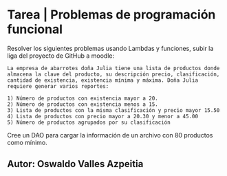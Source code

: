 # Tarea | Problemas de programación funcional
Resolver los siguientes problemas usando Lambdas y funciones, subir la liga del proyecto de GitHub a moodle:

```
La empresa de abarrotes doña Julia tiene una lista de productos donde almacena la clave del producto, su descripción precio, clasificación, cantidad de existencia, existencia mínima y máxima. Doña Julia requiere generar varios reportes:

1) Número de productos con existencia mayor a 20.
2) Número de productos con existencia menos a 15.
3) Lista de productos con la misma clasificación y precio mayor 15.50
4) Lista de productos con precio mayor a 20.30 y menor a 45.00
5) Número de productos agrupados por su clasificación
```

Cree un DAO para cargar la información de un archivo con 80 productos como mínimo.

## Autor: Oswaldo Valles Azpeitia
